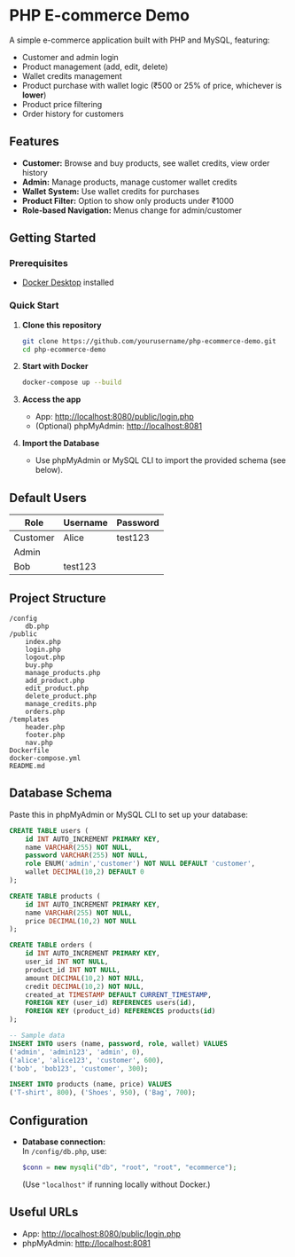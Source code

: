 
# PHP E-commerce Demo

A simple e-commerce application built with PHP and MySQL, featuring:
- Customer and admin login
- Product management (add, edit, delete)
- Wallet credits management
- Product purchase with wallet logic (₹500 or 25% of price, whichever is **lower**)
- Product price filtering
- Order history for customers

## Features

- **Customer:** Browse and buy products, see wallet credits, view order history
- **Admin:** Manage products, manage customer wallet credits
- **Wallet System:** Use wallet credits for purchases
- **Product Filter:** Option to show only products under ₹1000
- **Role-based Navigation:** Menus change for admin/customer

## Getting Started

### Prerequisites

- [Docker Desktop](https://www.docker.com/products/docker-desktop) installed

### Quick Start

1. **Clone this repository**
   ```sh
   git clone https://github.com/yourusername/php-ecommerce-demo.git
   cd php-ecommerce-demo
   ```

2. **Start with Docker**
   ```sh
   docker-compose up --build
   ```

3. **Access the app**
   - App: [http://localhost:8080/public/login.php](http://localhost:8080/public/login.php)
   - (Optional) phpMyAdmin: [http://localhost:8081](http://localhost:8081)

4. **Import the Database**
   - Use phpMyAdmin or MySQL CLI to import the provided schema (see below).

## Default Users

| Role    | Username | Password  |
|---------|----------|-----------|
| Customer| Alice    | test123  |
| Admin
| Bob      | test123    |

## Project Structure

```
/config
    db.php
/public
    index.php
    login.php
    logout.php
    buy.php
    manage_products.php
    add_product.php
    edit_product.php
    delete_product.php
    manage_credits.php
    orders.php
/templates
    header.php
    footer.php
    nav.php
Dockerfile
docker-compose.yml
README.md
```

## Database Schema

Paste this in phpMyAdmin or MySQL CLI to set up your database:

```sql
CREATE TABLE users (
    id INT AUTO_INCREMENT PRIMARY KEY,
    name VARCHAR(255) NOT NULL,
    password VARCHAR(255) NOT NULL,
    role ENUM('admin','customer') NOT NULL DEFAULT 'customer',
    wallet DECIMAL(10,2) DEFAULT 0
);

CREATE TABLE products (
    id INT AUTO_INCREMENT PRIMARY KEY,
    name VARCHAR(255) NOT NULL,
    price DECIMAL(10,2) NOT NULL
);

CREATE TABLE orders (
    id INT AUTO_INCREMENT PRIMARY KEY,
    user_id INT NOT NULL,
    product_id INT NOT NULL,
    amount DECIMAL(10,2) NOT NULL,
    credit DECIMAL(10,2) NOT NULL,
    created_at TIMESTAMP DEFAULT CURRENT_TIMESTAMP,
    FOREIGN KEY (user_id) REFERENCES users(id),
    FOREIGN KEY (product_id) REFERENCES products(id)
);

-- Sample data
INSERT INTO users (name, password, role, wallet) VALUES
('admin', 'admin123', 'admin', 0),
('alice', 'alice123', 'customer', 600),
('bob', 'bob123', 'customer', 300);

INSERT INTO products (name, price) VALUES
('T-shirt', 800), ('Shoes', 950), ('Bag', 700);
```

## Configuration

- **Database connection:**  
  In `/config/db.php`, use:
  ```php
  $conn = new mysqli("db", "root", "root", "ecommerce");
  ```
  (Use `"localhost"` if running locally without Docker.)

## Useful URLs

- App: [http://localhost:8080/public/login.php](http://localhost:8080/public/login.php)
- phpMyAdmin: [http://localhost:8081](http://localhost:8081)
